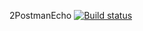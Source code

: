 2PostmanEcho
[![Build status](https://ci.appveyor.com/api/projects/status/60ckhtesdyd78q03/branch/master?svg=true)](https://ci.appveyor.com/project/AntonovaAnastasiya/2postmanecho/branch/master)